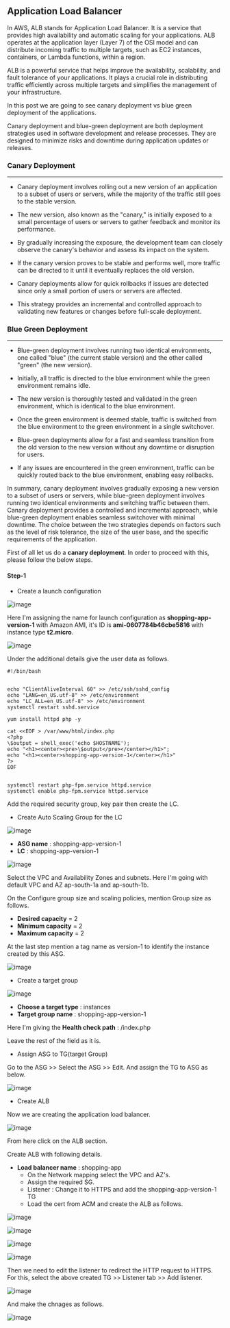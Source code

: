## Application Load Balancer

In AWS, ALB stands for Application Load Balancer. It is a service that provides high availability and automatic scaling for your applications. ALB operates at the application layer (Layer 7) of the OSI model and can distribute incoming traffic to multiple targets, such as EC2 instances, containers, or Lambda functions, within a region.

ALB is a powerful service that helps improve the availability, scalability, and fault tolerance of your applications. It plays a crucial role in distributing traffic efficiently across multiple targets and simplifies the management of your infrastructure.

In this post we are going to see canary deployment vs blue green deployment of the applications.

Canary deployment and blue-green deployment are both deployment strategies used in software development and release processes. They are designed to minimize risks and downtime during application updates or releases.

### Canary Deployment
---
- Canary deployment involves rolling out a new version of an application to a subset of users or servers, while the majority of the traffic still goes to the stable version.

- The new version, also known as the "canary," is initially exposed to a small percentage of users or servers to gather feedback and monitor its performance.

- By gradually increasing the exposure, the development team can closely observe the canary's behavior and assess its impact on the system.

- If the canary version proves to be stable and performs well, more traffic can be directed to it until it eventually replaces the old version.

- Canary deployments allow for quick rollbacks if issues are detected since only a small portion of users or servers are affected.

- This strategy provides an incremental and controlled approach to validating new features or changes before full-scale deployment.

### Blue Green Deployment
---
- Blue-green deployment involves running two identical environments, one called "blue" (the current stable version) and the other called "green" (the new version).

- Initially, all traffic is directed to the blue environment while the green environment remains idle.

- The new version is thoroughly tested and validated in the green environment, which is identical to the blue environment.

- Once the green environment is deemed stable, traffic is switched from the blue environment to the green environment in a single switchover.

- Blue-green deployments allow for a fast and seamless transition from the old version to the new version without any downtime or disruption for users.

- If any issues are encountered in the green environment, traffic can be quickly routed back to the blue environment, enabling easy rollbacks.


In summary, canary deployment involves gradually exposing a new version to a subset of users or servers, while blue-green deployment involves running two identical environments and switching traffic between them. Canary deployment provides a controlled and incremental approach, while blue-green deployment enables seamless switchover with minimal downtime. The choice between the two strategies depends on factors such as the level of risk tolerance, the size of the user base, and the specific requirements of the application.

First of all let us do a **canary deployment**. In order to proceed with this, please follow the below steps.

#### Step-1

- Create a launch configuration

![image](https://github.com/jijinmichael/ALB/assets/134680540/8da8487b-0dad-4545-89df-97fb228cd562)

Here I'm assigning the name for launch configuration as **shopping-app-version-1** with Amazon AMI, it's ID is **ami-0607784b46cbe5816** with instance type **t2.micro**.

![image](https://github.com/jijinmichael/ALB/assets/134680540/444b328a-1806-4157-b562-354e67e30d07)

Under the additional details give the user data as follows.
```
#!/bin/bash


echo "ClientAliveInterval 60" >> /etc/ssh/sshd_config
echo "LANG=en_US.utf-8" >> /etc/environment
echo "LC_ALL=en_US.utf-8" >> /etc/environment
systemctl restart sshd.service

yum install httpd php -y

cat <<EOF > /var/www/html/index.php
<?php
\$output = shell_exec('echo $HOSTNAME');
echo "<h1><center><pre>\$output</pre></center></h1>";
echo "<h1><center>shopping-app-version-1</center></h1>"
?>
EOF


systemctl restart php-fpm.service httpd.service
systemctl enable php-fpm.service httpd.service
```
Add the required security group, key pair then create the LC.

- Create Auto Scaling Group for the LC

![image](https://github.com/jijinmichael/ALB/assets/134680540/be96006e-6d79-44f6-abc1-12cd12d54abf)

- **ASG name** : shopping-app-version-1
- **LC**       : shopping-app-version-1

![image](https://github.com/jijinmichael/ALB/assets/134680540/78a3a2f1-175f-4d33-8e6f-1fadf6bdf702)

Select the VPC and Availability Zones and subnets. Here I'm going with default VPC and AZ ap-south-1a and ap-south-1b.

On the Configure group size and scaling policies, mention Group size as follows.
- **Desired capacity** = 2
- **Minimum capacity** = 2
- **Maximum capacity** = 2

At the last step mention a tag name as version-1 to identify the instance created by this ASG.

![image](https://github.com/jijinmichael/ALB/assets/134680540/dc9e640a-5963-4ca1-8ff8-13e000c6bd00)

- Create a target group

![image](https://github.com/jijinmichael/ALB/assets/134680540/cfadc9b1-2ea0-4c3f-8997-b1e658b1bfc0)

- **Choose a target type** : instances
- **Target group name**    : shopping-app-version-1

Here I'm giving the **Health check path** : /index.php

Leave the rest of the field as it is.

- Assign ASG to TG(target Group)

Go to the ASG >> Select the ASG >> Edit. And assign the TG to ASG as below.

![image](https://github.com/jijinmichael/ALB/assets/134680540/6d4853d0-c722-4d7d-bc47-78e68707440a)

- Create ALB

Now we are creating the application load balancer. 

![image](https://github.com/jijinmichael/ALB/assets/134680540/1ed55b58-0cf5-47f3-929a-e45bda769a33)

From here click on the ALB section.

Create ALB with following details.
- **Load balancer name** : shopping-app
    - On the Network mapping select the VPC and AZ's. 
    - Assign the required SG.
    - Listener : Change it to HTTPS and add the shopping-app-version-1 TG
    - Load the cert from ACM and create the ALB as follows.

![image](https://github.com/jijinmichael/ALB/assets/134680540/c9bea178-ebf0-4eca-a655-d30ac685bc11)

![image](https://github.com/jijinmichael/ALB/assets/134680540/ffa714c0-7408-464a-8f14-519f8d37b92e)

![image](https://github.com/jijinmichael/ALB/assets/134680540/074f5de7-5998-495c-8a53-e20fd932eecc)

![image](https://github.com/jijinmichael/ALB/assets/134680540/b6d8a7dd-85cd-4424-ab48-2cc44b944b93)

Then we need to edit the listener to redirect the HTTP request to HTTPS. For this, select the above created TG >> Listener tab >> Add listener.

![image](https://github.com/jijinmichael/ALB/assets/134680540/fc821253-b97f-4adf-ae0f-b07bd294a066)

And make the chnages as follows.

![image](https://github.com/jijinmichael/ALB/assets/134680540/f7d0e008-073e-4944-a257-ac278cbd0d0b)



